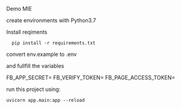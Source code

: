 Demo MIE


create environments with Python3.7

Install reqiments


  ```
    pip install -r requirements.txt
  ```

convert env.example to .env

and fullfill the  variables 

FB_APP_SECRET=
FB_VERIFY_TOKEN=
FB_PAGE_ACCESS_TOKEN=



run this project using: 

```
uvicorn app.main:app --reload
```